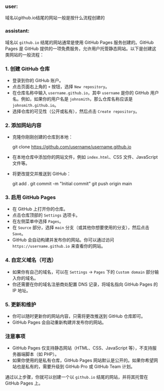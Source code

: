 ### user: 

域名以github.io结尾的网站一般是按什么流程创建的


### assistant: 

域名以 `github.io` 结尾的网站通常是使用 GitHub Pages 服务创建的。GitHub Pages 是 GitHub 提供的一项免费服务，允许用户托管静态网站。以下是创建这类网站的一般流程：

### 1. **创建 GitHub 仓库**
   - 登录到你的 GitHub 账户。
   - 点击页面右上角的 `+` 按钮，选择 `New repository`。
   - 在仓库名称中输入 `username.github.io`，其中 `username` 是你的 GitHub 用户名。例如，如果你的用户名是 `johnsmith`，那么仓库名称应该是 `johnsmith.github.io`。
   - 选择仓库的可见性（公开或私有），然后点击 `Create repository`。

### 2. **添加网站内容**
   - 克隆你刚刚创建的仓库到本地：
     
     git clone https://github.com/username/username.github.io
     
   - 在本地仓库中添加你的网站文件，例如 `index.html`、CSS 文件、JavaScript 文件等。
   - 将更改提交并推送到 GitHub：
     
     git add .
     git commit -m "Initial commit"
     git push origin main
     

### 3. **启用 GitHub Pages**
   - 在 GitHub 上打开你的仓库。
   - 点击仓库顶部的 `Settings` 选项卡。
   - 在左侧菜单中选择 `Pages`。
   - 在 `Source` 部分，选择 `main` 分支（或其他你想要使用的分支），然后点击 `Save`。
   - GitHub 会自动构建并发布你的网站。你可以通过访问 `https://username.github.io` 来查看你的网站。

### 4. **自定义域名（可选）**
   - 如果你有自己的域名，可以在 `Settings` -> `Pages` 下的 `Custom domain` 部分输入你的域名。
   - 你还需要在你的域名注册商处配置 DNS 记录，将域名指向 GitHub Pages 的 IP 地址。

### 5. **更新和维护**
   - 你可以随时更新你的网站内容，只需将更改推送到 GitHub 仓库即可。
   - GitHub Pages 会自动重新构建并发布你的网站。

### 注意事项
- GitHub Pages 仅支持静态网站（HTML、CSS、JavaScript 等），不支持服务器端脚本（如 PHP）。
- 如果你使用的是私有仓库，GitHub Pages 网站默认是公开的。如果你希望网站也是私有的，需要升级到 GitHub Pro 或 GitHub Team 计划。

通过以上步骤，你就可以创建一个以 `github.io` 结尾的网站，并将其托管在 GitHub Pages 上。
